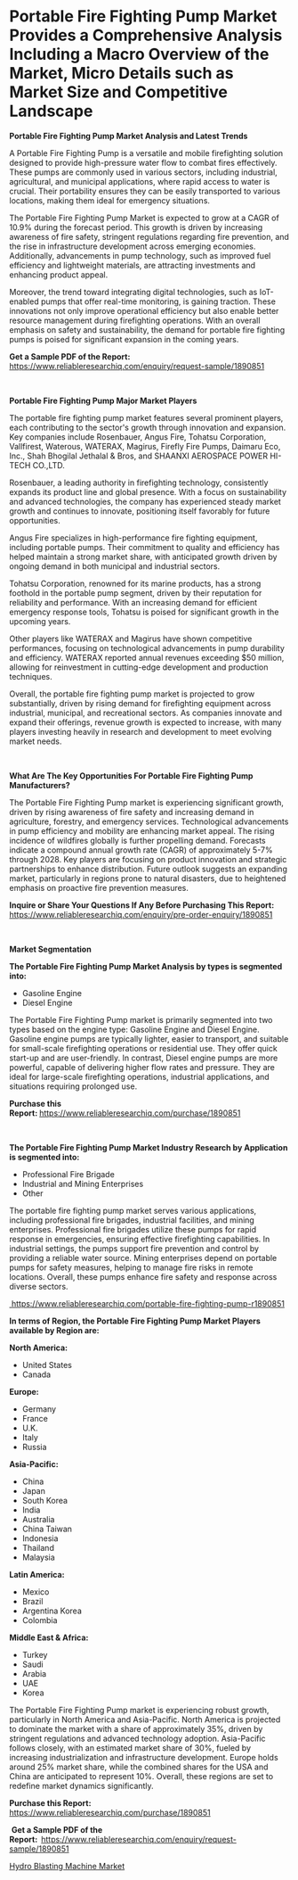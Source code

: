<p><h1>Portable Fire Fighting Pump Market Provides a Comprehensive Analysis Including a Macro Overview of the Market, Micro Details such as Market Size and Competitive Landscape</h1></p><p><strong>Portable Fire Fighting Pump Market Analysis and Latest Trends</strong></p>
<p><p>A Portable Fire Fighting Pump is a versatile and mobile firefighting solution designed to provide high-pressure water flow to combat fires effectively. These pumps are commonly used in various sectors, including industrial, agricultural, and municipal applications, where rapid access to water is crucial. Their portability ensures they can be easily transported to various locations, making them ideal for emergency situations.</p><p>The Portable Fire Fighting Pump Market is expected to grow at a CAGR of 10.9% during the forecast period. This growth is driven by increasing awareness of fire safety, stringent regulations regarding fire prevention, and the rise in infrastructure development across emerging economies. Additionally, advancements in pump technology, such as improved fuel efficiency and lightweight materials, are attracting investments and enhancing product appeal.</p><p>Moreover, the trend toward integrating digital technologies, such as IoT-enabled pumps that offer real-time monitoring, is gaining traction. These innovations not only improve operational efficiency but also enable better resource management during firefighting operations. With an overall emphasis on safety and sustainability, the demand for portable fire fighting pumps is poised for significant expansion in the coming years.</p></p>
<p><strong>Get a Sample PDF of the Report:&nbsp;</strong> <a href="https://www.reliableresearchiq.com/enquiry/request-sample/1890851?utm_campaign=2947&utm_medium=2&utm_source=Github&utm_content=ia&utm_term=11042025&utm_id=portable-fire-fighting-pump">https://www.reliableresearchiq.com/enquiry/request-sample/1890851</a></p>
<p>&nbsp;</p>
<p><strong>Portable Fire Fighting Pump Major Market Players</strong></p>
<p><p>The portable fire fighting pump market features several prominent players, each contributing to the sector's growth through innovation and expansion. Key companies include Rosenbauer, Angus Fire, Tohatsu Corporation, Vallfirest, Waterous, WATERAX, Magirus, Firefly Fire Pumps, Daimaru Eco, Inc., Shah Bhogilal Jethalal & Bros, and SHAANXI AEROSPACE POWER HI-TECH CO.,LTD.</p><p>Rosenbauer, a leading authority in firefighting technology, consistently expands its product line and global presence. With a focus on sustainability and advanced technologies, the company has experienced steady market growth and continues to innovate, positioning itself favorably for future opportunities.</p><p>Angus Fire specializes in high-performance fire fighting equipment, including portable pumps. Their commitment to quality and efficiency has helped maintain a strong market share, with anticipated growth driven by ongoing demand in both municipal and industrial sectors.</p><p>Tohatsu Corporation, renowned for its marine products, has a strong foothold in the portable pump segment, driven by their reputation for reliability and performance. With an increasing demand for efficient emergency response tools, Tohatsu is poised for significant growth in the upcoming years.</p><p>Other players like WATERAX and Magirus have shown competitive performances, focusing on technological advancements in pump durability and efficiency. WATERAX reported annual revenues exceeding $50 million, allowing for reinvestment in cutting-edge development and production techniques.</p><p>Overall, the portable fire fighting pump market is projected to grow substantially, driven by rising demand for firefighting equipment across industrial, municipal, and recreational sectors. As companies innovate and expand their offerings, revenue growth is expected to increase, with many players investing heavily in research and development to meet evolving market needs.</p></p>
<p>&nbsp;</p>
<p><strong>What Are The Key Opportunities For Portable Fire Fighting Pump Manufacturers?</strong></p>
<p><p>The Portable Fire Fighting Pump market is experiencing significant growth, driven by rising awareness of fire safety and increasing demand in agriculture, forestry, and emergency services. Technological advancements in pump efficiency and mobility are enhancing market appeal. The rising incidence of wildfires globally is further propelling demand. Forecasts indicate a compound annual growth rate (CAGR) of approximately 5-7% through 2028. Key players are focusing on product innovation and strategic partnerships to enhance distribution. Future outlook suggests an expanding market, particularly in regions prone to natural disasters, due to heightened emphasis on proactive fire prevention measures.</p></p>
<p><strong>Inquire or Share Your Questions If Any Before Purchasing This Report:</strong> <a href="https://www.reliableresearchiq.com/enquiry/pre-order-enquiry/1890851?utm_campaign=2947&utm_medium=2&utm_source=Github&utm_content=ia&utm_term=11042025&utm_id=portable-fire-fighting-pump">https://www.reliableresearchiq.com/enquiry/pre-order-enquiry/1890851</a></p>
<p>&nbsp;</p>
<p><strong>Market Segmentation</strong></p>
<p><strong>The Portable Fire Fighting Pump Market Analysis by types is segmented into:</strong></p>
<p><ul><li>Gasoline Engine</li><li>Diesel Engine</li></ul></p>
<p><p>The Portable Fire Fighting Pump market is primarily segmented into two types based on the engine type: Gasoline Engine and Diesel Engine. Gasoline engine pumps are typically lighter, easier to transport, and suitable for small-scale firefighting operations or residential use. They offer quick start-up and are user-friendly. In contrast, Diesel engine pumps are more powerful, capable of delivering higher flow rates and pressure. They are ideal for large-scale firefighting operations, industrial applications, and situations requiring prolonged use.</p></p>
<p><strong>Purchase this Report:&nbsp;</strong><a href="https://www.reliableresearchiq.com/purchase/1890851?utm_campaign=2947&utm_medium=2&utm_source=Github&utm_content=ia&utm_term=11042025&utm_id=portable-fire-fighting-pump">https://www.reliableresearchiq.com/purchase/1890851</a></p>
<p>&nbsp;</p>
<p><strong>The Portable Fire Fighting Pump Market Industry Research by Application is segmented into:</strong></p>
<p><ul><li>Professional Fire Brigade</li><li>Industrial and Mining Enterprises</li><li>Other</li></ul></p>
<p><p>The portable fire fighting pump market serves various applications, including professional fire brigades, industrial facilities, and mining enterprises. Professional fire brigades utilize these pumps for rapid response in emergencies, ensuring effective firefighting capabilities. In industrial settings, the pumps support fire prevention and control by providing a reliable water source. Mining enterprises depend on portable pumps for safety measures, helping to manage fire risks in remote locations. Overall, these pumps enhance fire safety and response across diverse sectors.</p></p>
<p><a href="https://www.reliableresearchiq.com/portable-fire-fighting-pump-r1890851?utm_campaign=2947&utm_medium=2&utm_source=Github&utm_content=ia&utm_term=11042025&utm_id=portable-fire-fighting-pump">&nbsp;https://www.reliableresearchiq.com/portable-fire-fighting-pump-r1890851</a></p>
<p><strong>In terms of Region, the Portable Fire Fighting Pump Market Players available by Region are:</strong></p>
<p>
    <p> <strong> North America: </strong>
        <ul>
            <li>United States</li>
            <li>Canada</li>
        </ul>
        </p> 
    <p> <strong> Europe: </strong>
        <ul>
            <li>Germany</li>
            <li>France</li>
            <li>U.K.</li>
            <li>Italy</li>
            <li>Russia</li>
        </ul>
        </p> 
    <p> <strong> Asia-Pacific: </strong>
        <ul>
            <li>China</li>
            <li>Japan</li>
            <li>South Korea</li>
            <li>India</li>
            <li>Australia</li>
            <li>China Taiwan</li>
            <li>Indonesia</li>
            <li>Thailand</li>
            <li>Malaysia</li>
        </ul>
        </p> 
    <p> <strong> Latin America: </strong>
        <ul>
            <li>Mexico</li>
            <li>Brazil</li>
            <li>Argentina Korea</li>
            <li>Colombia</li>
        </ul>
        </p> 
    <p> <strong> Middle East & Africa: </strong>
        <ul>
            <li>Turkey</li>
            <li>Saudi</li>
            <li>Arabia</li>
            <li>UAE</li>
            <li>Korea</li>
        </ul>
    </p>
    </p>
<p><p>The Portable Fire Fighting Pump market is experiencing robust growth, particularly in North America and Asia-Pacific. North America is projected to dominate the market with a share of approximately 35%, driven by stringent regulations and advanced technology adoption. Asia-Pacific follows closely, with an estimated market share of 30%, fueled by increasing industrialization and infrastructure development. Europe holds around 25% market share, while the combined shares for the USA and China are anticipated to represent 10%. Overall, these regions are set to redefine market dynamics significantly.</p></p>
<p><strong>Purchase this Report: </strong><a href="https://www.reliableresearchiq.com/purchase/1890851?utm_campaign=2947&utm_medium=2&utm_source=Github&utm_content=ia&utm_term=11042025&utm_id=portable-fire-fighting-pump">https://www.reliableresearchiq.com/purchase/1890851</a></p>
<p>&nbsp;<strong>Get a Sample PDF of the Report:&nbsp;&nbsp;</strong><a href="https://www.reliableresearchiq.com/enquiry/request-sample/1890851?utm_campaign=2947&utm_medium=2&utm_source=Github&utm_content=ia&utm_term=11042025&utm_id=portable-fire-fighting-pump">https://www.reliableresearchiq.com/enquiry/request-sample/1890851</a></p>
<p><strong></strong></p>
<p><p><a href="https://github.com/memorirummy/Market-Research-Report-List-1/blob/main/hydro-blasting-machine-market.md?utm_campaign=2947&utm_medium=2&utm_source=Github&utm_content=ia&utm_term=11042025&utm_id=portable-fire-fighting-pump">Hydro Blasting Machine Market</a></p></p>